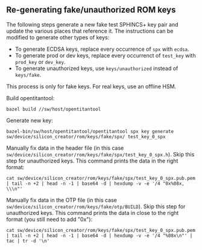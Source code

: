 ## Re-generating fake/unauthorized ROM keys

The following steps generate a new fake test SPHINCS+ key pair and update the
various places that reference it. The instructions can be modified to generate
other types of keys:
- To generate ECDSA keys, replace every occurrence of `spx` with `ecdsa`.
- To generate prod or dev keys, replace every occurrenct of `test_key` with `prod_key` or `dev_key`.
- To generate unauthorized keys, use `keys/unauthorized` instead of `keys/fake`.

This process is only for fake keys. For real keys, use an offline HSM.

Build opentitantool:
```
bazel build //sw/host/opentitantool
```
Generate new key:
```
bazel-bin/sw/host/opentitantool/opentitantool spx key generate sw/device/silicon_creator/rom/keys/fake/spx/ test_key_0_spx
```
Manually fix data in the header file (in this case `sw/device/silicon_creator/rom/keys/fake/spx/test_key_0_spx.h`). Skip this step for unauthorized keys. This command prints the data in the right format:
```
cat sw/device/silicon_creator/rom/keys/fake/spx/test_key_0_spx.pub.pem | tail -n +2 | head -n -1 | base64 -d | hexdump -v -e '/4 "0x%08x, \\\n"'
```
Manually fix data in the OTP file (in this case `sw/device/silicon_creator/rom/keys/fake/otp/BUILD`). Skip this step for unauthorized keys. This command prints the data in close to the right format (you still need to add "0x"):
```
cat sw/device/silicon_creator/rom/keys/fake/spx/test_key_0_spx.pub.pem | tail -n +2 | head -n -1 | base64 -d | hexdump -v -e '/4 "%08x\n"' | tac | tr -d '\n'
```
